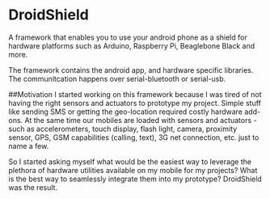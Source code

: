 DroidShield
===========

A framework that enables you to use your android phone as a shield for hardware platforms such as Arduino, Raspberry Pi, Beaglebone Black and more.

The framework contains the android app, and hardware specific libraries. The communitcation happens over serial-bluetooth or serial-usb. 

##Motivation
I started working on this framework because I was tired of not having the right sensors and actuators to prototype my project. Simple stuff like sending SMS or getting the geo-location required costly hardware add-ons. At the same time our mobiles are loaded with sensors and actuators - such as accelerometers, touch display, flash light, camera, proximity sensor, GPS, GSM capabilities (calling, text), 3G net connection, etc. just to name a few.

So I started asking myself what would be the easiest way to leverage the plethora of hardware utilities available on my mobile for my projects? What is the best way to seamlessly integrate them into my prototype? DroidShield was the result.

